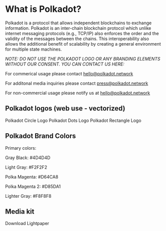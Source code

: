 # What is Polkadot? 

Polkadot is a protocol that allows independent blockchains to exchange information. Polkadot is an inter-chain blockchain protocol which unlike internet messaging protocols (e.g., TCP/IP) also enforces the order and the validity of the messages between the chains. This interoperability also allows the additional benefit of scalability by creating a general environment for multiple state machines.  

*NOTE: DO NOT USE THE POLKADOT LOGO OR ANY BRANDING ELEMENTS WITHOUT OUR CONSENT. YOU CAN CONTACT US HERE:*

For commerical usage please contact hello@polkadot.network

For additonal media inquiries please contact press@polkadot.network

For non-commercial usage please notify us at hello@polkadot.network



## Polkadot logos (web use - vectorized) 

Polkadot Circle Logo
Polkadot Dots Logo 
Polkadot Rectangle Logo  


## Polkadot Brand Colors

Primary colors: 

Gray Black: #4D4D4D

Light Gray: #F2F2F2

Polka Magenta: #D64CA8


Polka Magenta 2: #D85DA1

Lighter Gray: #F8F8F8

## Media kit

Download Lightpaper

